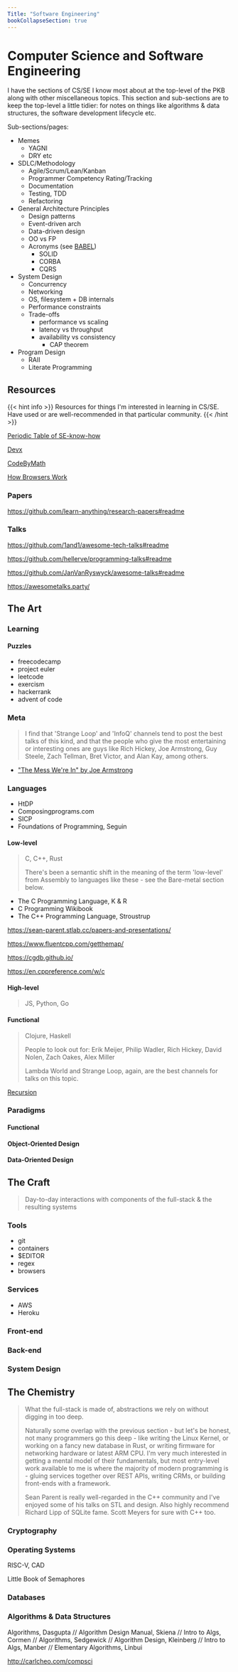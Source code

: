 ```yaml
---
Title: "Software Engineering"
bookCollapseSection: true
---
```


# Computer Science and Software Engineering

I have the sections of CS/SE I know most about at the top-level of the PKB along with other miscellaneous topics. This section and sub-sections are to keep the top-level a little tidier: for notes on things like algorithms & data structures, the software development lifecycle etc.

Sub-sections/pages:
- Memes
  - YAGNI
  - DRY etc
- SDLC/Methodology
  - Agile/Scrum/Lean/Kanban
  - Programmer Competency Rating/Tracking
  - Documentation
  - Testing, TDD
  - Refactoring
- General Architecture Principles
  - Design patterns
  - Event-driven arch
  - Data-driven design
  - OO vs FP
  - Acronyms (see [BABEL](https://arcelect.com/babel99.htm))
    - SOLID
    - CORBA
    - CQRS
- System Design
  - Concurrency
  - Networking
  - OS, filesystem + DB internals
  - Performance constraints
  - Trade-offs
    - performance vs scaling
    - latency vs throughput
    - availability vs consistency
      - CAP theorem
- Program Design
  - RAII
  - Literate Programming

## Resources

{{< hint info >}}
Resources for things I'm interested in learning in CS/SE. Have used or are well-recommended in that particular community.
{{< /hint >}}

[Periodic Table of SE-know-how](https://www.sw-engineering-candies.com/blog-1/periodic-table-of-software-engineering-know-how)

[Devx](http://www.devx.com/)

[CodeByMath](https://www.codebymath.com/index.php/welcome/challenges)

[How Browsers Work](https://www.html5rocks.com/en/tutorials/internals/howbrowserswork/)

### Papers

https://github.com/learn-anything/research-papers#readme

### Talks

https://github.com/1and1/awesome-tech-talks#readme

https://github.com/hellerve/programming-talks#readme

https://github.com/JanVanRyswyck/awesome-talks#readme

https://awesometalks.party/

## The Art

### Learning

#### Puzzles

- freecodecamp
- project euler
- leetcode
- exercism
- hackerrank
- advent of code

### Meta

> I find that 'Strange Loop' and 'InfoQ' channels tend to post the best talks of this kind, and that the people who give the most entertaining or interesting ones are guys like Rich Hickey, Joe Armstrong, Guy Steele, Zach Tellman, Bret Victor, and Alan Kay, among others.

- ["The Mess We're In" by Joe Armstrong](https://www.youtube.com/watch?v=lKXe3HUG2l4)

### Languages

* HtDP
* Composingprograms.com
* SICP
* Foundations of Programming, Seguin

#### Low-level

> C, C++, Rust
> 
> There's been a semantic shift in the meaning of the term 'low-level' from Assembly to languages like these - see the Bare-metal section below.

- The C Programming Language, K & R
- C Programming Wikibook
- The C++ Programming Language, Stroustrup

https://sean-parent.stlab.cc/papers-and-presentations/

https://www.fluentcpp.com/getthemap/

https://cgdb.github.io/

https://en.cppreference.com/w/c

#### High-level

> JS, Python, Go

#### Functional

> Clojure, Haskell
> 
> People to look out for: Erik Meijer, Philip Wadler, Rich Hickey, David Nolen, Zach Oakes, Alex Miller
> 
> Lambda World and Strange Loop, again, are the best channels for talks on this topic.

[Recursion](https://guillaumebogard.dev/blog/what-is-recursion/)

### Paradigms

#### Functional

#### Object-Oriented Design

#### Data-Oriented Design


## The Craft

> Day-to-day interactions with components of the full-stack & the resulting systems

### Tools

- git
- containers
- $EDITOR
- regex
- browsers

### Services

- AWS
- Heroku

### Front-end

### Back-end

### System Design

## The Chemistry

> What the full-stack is made of, abstractions we rely on without digging in too deep.
> 
> Naturally some overlap with the previous section - but let's be honest, not many programmers go this deep - like writing the Linux Kernel, or working on a fancy new database in Rust, or writing firmware for networking hardware or latest ARM CPU. I'm very much interested in getting a mental model of their fundamentals, but most entry-level work available to me is where the majority of modern programming is - gluing services together over REST APIs, writing CRMs, or building front-ends with a framework.
> 
> Sean Parent is really well-regarded in the C++ community and I've enjoyed some of his talks on STL and design. Also highly recommend Richard Lipp of SQLite fame. Scott Meyers for sure with C++ too.

### Cryptography

### Operating Systems

RISC-V, CAD

Little Book of Semaphores

### Databases

### Algorithms & Data Structures

Algorithms, Dasgupta // Algorithm Design Manual, Skiena // Intro to Algs, Cormen // Algorithms, Sedgewick // Algorithm Design, Kleinberg // Intro to Algs, Manber // Elementary Algorithms, Linbui

http://carlcheo.com/compsci

